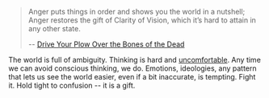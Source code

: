 > Anger puts things in order and shows you the world in a nutshell; Anger restores the gift of Clarity of Vision, which it’s hard to attain in any other state.
> 
> -- [Drive Your Plow Over the Bones of the Dead](https://amzn.to/37G6aQt)

The world is full of ambiguity. Thinking is hard and [uncomfortable](https://twitter.com/louispotok/status/1066185293592616960). Any time we can avoid conscious thinking, we do. Emotions, ideologies, any pattern that lets us see the world easier, even if a bit inaccurate, is tempting. Fight it. Hold tight to confusion -- it is a gift.
